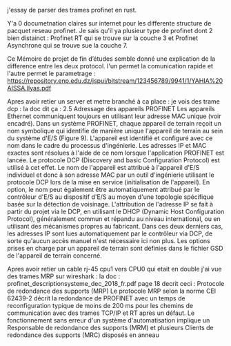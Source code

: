 j'essay de parser des trames profinet en rust. 

Y'a 0 documetnation claires sur internet pour les differente structure de pacquet reseau profinet. 
Je sais qu'il ya plusieur type de profinet dont 2 bien distainct : Profinet RT qui se trouve sur la couche 3 et Profinet Asynchrone qui se trouve sue la couche 7. 

Ce Mémoire de projet de fin d’études semble donné une explication de la difference entre les deux protocol. l'un permet la comunication rapide et l'autre permet le parametrage : 
https://repository.enp.edu.dz/jspui/bitstream/123456789/9941/1/YAHIA%20AISSA.Ilyas.pdf


Apres avoir retier un server et metre branché à ca place : je vois des trame dcp :
la doc dit ça :
2.5 Adressage des appareils
PROFINET
Les appareils Ethernet communiquent toujours en
utilisant leur adresse MAC unique (voir encadré).
Dans un système PROFINET, chaque appareil de
terrain reçoit un nom symbolique qui identifie de
manière unique l'appareil de terrain au sein du
système d'E/S (Figure 9). L'appareil est identifié et
configuré avec ce nom dans le cadre du processus
d'ingénierie. Les adresses IP et MAC exactes sont
résolues à l'aide de ce nom lorsque l'application
PROFINET est lancée.
Le protocole DCP (Discovery and basic Configuration
Protocol) est utilisé à cet effet. Le nom de l'appareil
est attribué à l'appareil d'E/S individuel et donc à
son adresse MAC par un outil d'ingénierie utilisant
le protocole DCP lors de la mise en service
(initialisation de l'appareil). En option, le nom peut
également être automatiquement attribué par le
contrôleur d'E/S au dispositif d'E/S au moyen d'une
topologie spécifique basée sur la détection de
voisinage. L'attribution de l'adresse IP se fait à partir
du projet via le DCP, en utilisant le DHCP (Dynamic
Host Configuration Protocol), généralement
commun et répandu au niveau international, ou en
utilisant des mécanismes propres au fabricant.
Dans ces deux derniers cas, les adresses IP sont lues
automatiquement par le contrôleur via DCP, de
sorte qu'aucun accès manuel n'est nécessaire ici
non plus. Les options prises en charge par un
appareil de terrain sont définies dans le fichier GSD
de l'appareil de terrain concerné.

Apres avoir retier un cable rj-45 cpu1 vers CPU0 qui etait en double j'ai vue des trames MRP sur wireshark : 
la doc : profinet_descriptionsysteme_dec_2018_fr.pdf page 18 decrit ceci :
Protocole de redondance des supports (MRP)
Le protocole MRP selon la norme CEI 62439-2 décrit
la redondance de PROFINET avec un temps de
reconfiguration typique de moins de 200 ms pour
les chemins de communication avec des trames
TCP/IP et RT après un défaut. Le fonctionnement
sans erreur d'un système d'automatisation
implique un Responsable de redondance des
supports (MRM) et plusieurs Clients de redondance
des supports (MRC) disposés en anneau
